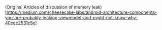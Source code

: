 (Original Articles of discussion of memory leak)
[https://medium.com/cheesecake-labs/android-architecture-components-you-are-probably-leaking-viewmodel-and-might-not-know-why-40cec2531c5e]
